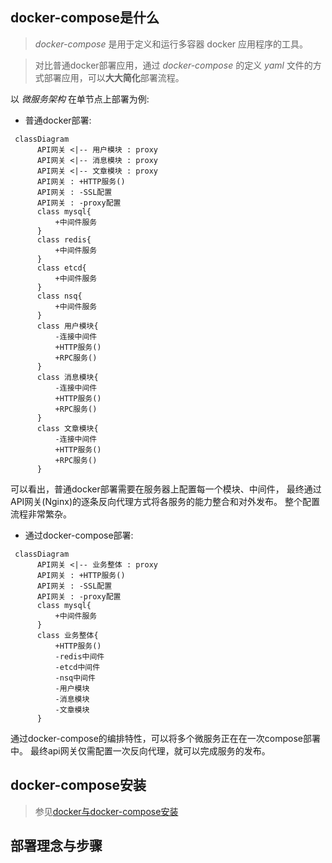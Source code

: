 
## docker-compose是什么

> *docker-compose* 是用于定义和运行多容器 docker 应用程序的工具。

> 对比普通docker部署应用，通过 *docker-compose* 的定义 *yaml* 文件的方式部署应用，可以**大大简化**部署流程。

以 *微服务架构* 在单节点上部署为例:

- 普通docker部署:

```mermaid
 classDiagram
      API网关 <|-- 用户模块 : proxy
      API网关 <|-- 消息模块 : proxy
      API网关 <|-- 文章模块 : proxy
      API网关 : +HTTP服务()
      API网关 : -SSL配置
      API网关 : -proxy配置
      class mysql{
          +中间件服务
      }
      class redis{
          +中间件服务
      }
      class etcd{
          +中间件服务
      }
      class nsq{
          +中间件服务
      }
      class 用户模块{
          -连接中间件
          +HTTP服务()
          +RPC服务()
      }
      class 消息模块{
          -连接中间件
          +HTTP服务()
          +RPC服务()
      }
      class 文章模块{
          -连接中间件
          +HTTP服务()
          +RPC服务()
      }
```

可以看出，普通docker部署需要在服务器上配置每一个模块、中间件，
最终通过API网关(Nginx)的逐条反向代理方式将各服务的能力整合和对外发布。
整个配置流程非常繁杂。

- 通过docker-compose部署:

```mermaid
 classDiagram
      API网关 <|-- 业务整体 : proxy
      API网关 : +HTTP服务()
      API网关 : -SSL配置
      API网关 : -proxy配置
      class mysql{
          +中间件服务
      }
      class 业务整体{
          +HTTP服务()
          -redis中间件
          -etcd中间件
          -nsq中间件
          -用户模块
          -消息模块
          -文章模块
      }
```

通过docker-compose的编排特性，可以将多个微服务正在在一次compose部署中。
最终api网关仅需配置一次反向代理，就可以完成服务的发布。

## docker-compose安装

> 参见[docker与docker-compose安装](docker.md#docker-compose安装)

## 部署理念与步骤

